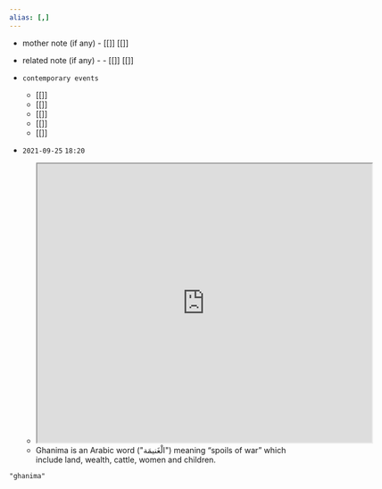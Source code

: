 ```yaml
---
alias: [,]
---
```

- mother note (if any)
		- [[]] [[]]
- related note (if any) -
		- [[]] [[]]
- `contemporary events`
	- [[]]
	- [[]]
	- [[]]
	- [[]]
	- [[]]

- `2021-09-25`  `18:20`
	- <iframe src="https://en.wikipedia.org/wiki/Ghanima" width="600" height="500" ></iframe>
	- Ghanima is an Arabic word ("الْغَنيمَة") meaning “spoils of war” which include land, wealth, cattle, women and children. 

```query
"ghanima"
```